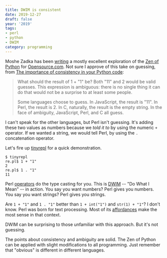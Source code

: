 ```yaml
---
title: DWIM is consistent
date: 2019-12-27
draft: false
year: '2019'
tags:
- perl
- python
- DWIM
category: programming
---
```


Moshe Zadka has been [writing][] a mostly excellent exploration of the [Zen of Python][] for [Opensource.com][].
Not sure I approve of this take on guessing, from [The importance of consistency in your Python
code](https://opensource.com/article/19/12/zen-python-consistency):

[writing]: https://opensource.com/users/moshez
[Zen of Python]: https://www.python.org/dev/peps/pep-0020/
[Opensource.com]: https://opensource.com

> What should the result of 1 + "1" be? Both "11" and 2 would be valid guesses. This expression is ambiguous: there is
> no single thing it can do that would not be a surprise to at least some people.
>
> Some languages choose to guess. In JavaScript, the result is "11". In Perl, the result is 2. In C, naturally, the
> result is the empty string. In the face of ambiguity, JavaScript, Perl, and C all guess.

I can't speak for the other languages, but Perl isn't guessing.
It's adding these two values as numbers because we _told it to_ by using the numeric `+` operator.
If we wanted a string, we would tell Perl, by using the `.` concatenation operator.

Let's fire up [tinyrepl][] for a quick demonstration.

[tinyrepl]: https://metacpan.org/pod/distribution/Eval-WithLexicals/bin/tinyrepl
```
$ tinyrepl
re.pl$ 1 + "1"
2
re.pl$ 1 . "1"
11
```

Perl [operators][] do the type casting for you.
This is [DWIM][] -- "Do What I Mean" -- in action.
You say you want numbers?
Perl gives you numbers.
You say you want strings?
Perl gives you strings.

Are `1 + "1"` and `1 . "1"` better than `1 + int("1")` and `str(1) + "1"`?
I don't know.
Perl was born for text processing.
Most of its [affordances][] make the most sense in that context.

[affordances]: https://en.wikipedia.org/wiki/Affordance

DWIM can be surprising to those unfamiliar with this approach.
But it's not guessing.

[operators]: https://perldoc.perl.org/perlop.html#Additive-Operators
[DWIM]: https://en.wikipedia.org/wiki/DWIM

The points about consistency and ambiguity are solid.
The Zen of Python can be applied with slight modifications to all programming.
Just remember that "obvious" is different in different languages.
